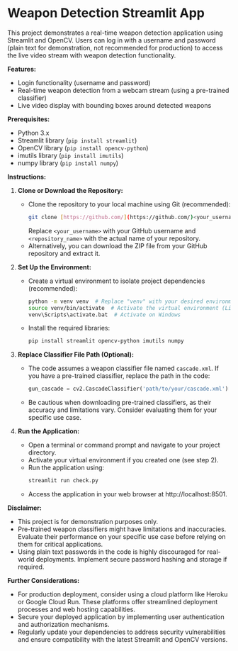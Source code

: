 # Weapon Detection Streamlit App

This project demonstrates a real-time weapon detection application using Streamlit and OpenCV. Users can log in with a username and password (plain text for demonstration, not recommended for production) to access the live video stream with weapon detection functionality.

**Features:**

- Login functionality (username and password)
- Real-time weapon detection from a webcam stream (using a pre-trained classifier)
- Live video display with bounding boxes around detected weapons

**Prerequisites:**

- Python 3.x
- Streamlit library (`pip install streamlit`)
- OpenCV library (`pip install opencv-python`)
- imutils library (`pip install imutils`)
- numpy library (`pip install numpy`)

**Instructions:**

1. **Clone or Download the Repository:**
   - Clone the repository to your local machine using Git (recommended):
     ```bash
     git clone [https://github.com/](https://github.com/)<your_username>/<repository_name>.git
     ```
     Replace `<your_username>` with your GitHub username and `<repository_name>` with the actual name of your repository.
   - Alternatively, you can download the ZIP file from your GitHub repository and extract it.

2. **Set Up the Environment:**
   - Create a virtual environment to isolate project dependencies (recommended):
     ```bash
     python -m venv venv  # Replace "venv" with your desired environment name
     source venv/bin/activate  # Activate the virtual environment (Linux/macOS)
     venv\Scripts\activate.bat  # Activate on Windows
     ```
   - Install the required libraries:
     ```bash
     pip install streamlit opencv-python imutils numpy
     ```

3. **Replace Classifier File Path (Optional):**
   - The code assumes a weapon classifier file named `cascade.xml`. If you have a pre-trained classifier, replace the path in the code:
     ```python
     gun_cascade = cv2.CascadeClassifier('path/to/your/cascade.xml')  # Update the path
     ```
   - Be cautious when downloading pre-trained classifiers, as their accuracy and limitations vary. Consider evaluating them for your specific use case.

4. **Run the Application:**
   - Open a terminal or command prompt and navigate to your project directory.
   - Activate your virtual environment if you created one (see step 2).
   - Run the application using:
     ```bash
     streamlit run check.py  
     ```
   - Access the application in your web browser at http://localhost:8501.

**Disclaimer:**

- This project is for demonstration purposes only.
- Pre-trained weapon classifiers might have limitations and inaccuracies. Evaluate their performance on your specific use case before relying on them for critical applications.
- Using plain text passwords in the code is highly discouraged for real-world deployments. Implement secure password hashing and storage if required.

**Further Considerations:**

- For production deployment, consider using a cloud platform like Heroku or Google Cloud Run. These platforms offer streamlined deployment processes and web hosting capabilities.
- Secure your deployed application by implementing user authentication and authorization mechanisms.
- Regularly update your dependencies to address security vulnerabilities and ensure compatibility with the latest Streamlit and OpenCV versions.
